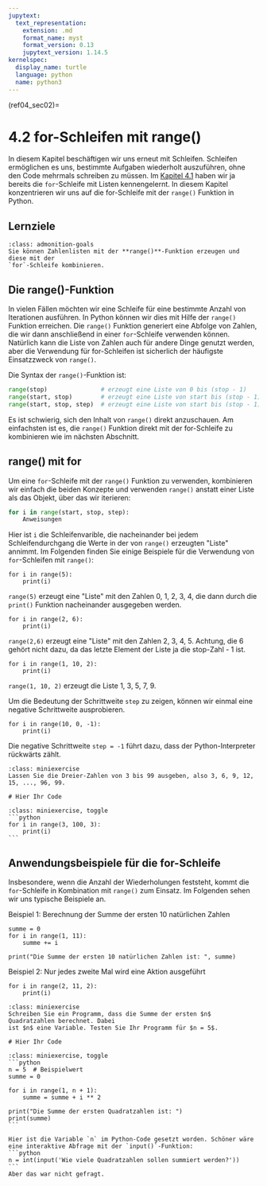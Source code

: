 ```yaml
---
jupytext:
  text_representation:
    extension: .md
    format_name: myst
    format_version: 0.13
    jupytext_version: 1.14.5
kernelspec:
  display_name: turtle
  language: python
  name: python3
---
```


(ref04_sec02)=
# 4.2 for-Schleifen mit range()

In diesem Kapitel beschäftigen wir uns erneut mit Schleifen. Schleifen
ermöglichen es uns, bestimmte Aufgaben wiederholt auszuführen, ohne den Code
mehrmals schreiben zu müssen. Im [Kapitel 4.1](ref04_sec01) haben wir ja bereits
die `for`-Schleife mit Listen kennengelernt. In diesem Kapitel konzentrieren wir
uns auf die for-Schleife mit der `range()` Funktion in Python.

## Lernziele

```{admonition} Lernziele
:class: admonition-goals
Sie können Zahlenlisten mit der **range()**-Funktion erzeugen und diese mit der
`for`-Schleife kombinieren.
```

## Die range()-Funktion

In vielen Fällen möchten wir eine Schleife für eine bestimmte Anzahl von
Iterationen ausführen. In Python können wir dies mit Hilfe der
`range()` Funktion erreichen. Die `range()` Funktion generiert eine Abfolge von
Zahlen, die wir dann anschließend in einer `for`-Schleife verwenden können.
Natürlich kann die Liste von Zahlen auch für andere Dinge genutzt werden, aber
die Verwendung für for-Schleifen ist sicherlich der häufigste Einsatzzweck von
`range()`.

Die Syntax der `range()`-Funktion ist:

```python
range(stop)               # erzeugt eine Liste von 0 bis (stop - 1)
range(start, stop)        # erzeugt eine Liste von start bis (stop - 1)
range(start, stop, step)  # erzeugt eine Liste von start bis (stop - 1) mit der Schrittweite step
```

Es ist schwierig, sich den Inhalt von `range()` direkt anzuschauen. Am
einfachsten ist es, die `range()` Funktion direkt mit der for-Schleife zu
kombinieren wie im nächsten Abschnitt.

## range() mit for

Um eine `for`-Schleife mit der `range()` Funktion zu verwenden, kombinieren wir
einfach die beiden Konzepte und verwenden `range()` anstatt einer Liste als das Objekt,
über das wir iterieren:

```python
for i in range(start, stop, step):
    Anweisungen
```

Hier ist `i` die Schleifenvarible, die nacheinander bei jedem Schleifendurchgang
die Werte in der von `range()` erzeugten "Liste" annimmt. Im Folgenden finden Sie
einige Beispiele für die Verwendung von `for`-Schleifen mit `range()`:

```{code-cell} ipython3
for i in range(5):
    print(i)
```

`range(5)` erzeugt eine "Liste" mit den Zahlen 0, 1, 2, 3, 4, die dann durch die
`print()` Funktion nacheinander ausgegeben werden.


```{code-cell} ipython3
for i in range(2, 6):
    print(i)
```

`range(2,6)` erzeugt eine "Liste" mit den Zahlen 2, 3, 4, 5. Achtung, die 6 gehört
nicht dazu, da das letzte Element der Liste ja die stop-Zahl - 1 ist.


```{code-cell} ipython3
for i in range(1, 10, 2): 
    print(i)
```

`range(1, 10, 2)` erzeugt die Liste 1, 3, 5, 7, 9.

Um die Bedeutung der Schrittweite `step` zu zeigen, können wir einmal eine
negative Schrittweite ausprobieren.

```{code-cell} ipython3
for i in range(10, 0, -1):
    print(i)
```

Die negative Schrittweite `step = -1` führt dazu, dass der Python-Interpreter
rückwärts zählt.

```{admonition} Mini-Übung
:class: miniexercise
Lassen Sie die Dreier-Zahlen von 3 bis 99 ausgeben, also 3, 6, 9, 12, 15, ..., 96, 99.
```

```{code-cell} ipython3
# Hier Ihr Code
```

````{admonition} Lösung
:class: miniexercise, toggle
```python
for i in range(3, 100, 3):
    print(i)
```
````

## Anwendungsbeispiele für die for-Schleife

Insbesondere, wenn die Anzahl der Wiederholungen feststeht, kommt die
`for`-Schleife in Kombination mit `range()` zum Einsatz. Im Folgenden sehen wir uns
typische Beispiele an.

Beispiel 1: Berechnung der Summe der ersten 10 natürlichen Zahlen

```{code-cell} ipython3
summe = 0
for i in range(1, 11):
    summe += i

print("Die Summe der ersten 10 natürlichen Zahlen ist: ", summe)
```

Beispiel 2: Nur jedes zweite Mal wird eine Aktion ausgeführt

```{code-cell} ipython3
for i in range(2, 11, 2):
    print(i)
```

```{admonition} Mini-Übung
:class: miniexercise
Schreiben Sie ein Programm, dass die Summe der ersten $n$ Quadratzahlen berechnet. Dabei
ist $n$ eine Variable. Testen Sie Ihr Programm für $n = 5$.
```

```{code-cell} ipython3
# Hier Ihr Code
```

````{admonition} Lösung
:class: miniexercise, toggle
```python
n = 5  # Beispielwert
summe = 0

for i in range(1, n + 1):
    summe = summe + i ** 2

print("Die Summe der ersten Quadratzahlen ist: ")
print(summe)
```

Hier ist die Variable `n` im Python-Code gesetzt worden. Schöner wäre eine interaktive Abfrage mit der `input()`-Funktion:
```python
n = int(input('Wie viele Quadratzahlen sollen summiert werden?'))
```
Aber das war nicht gefragt.
````

